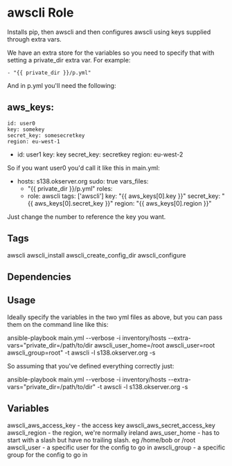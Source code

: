 # awscli Role

Installs pip, then awscli and then configures awscli using keys supplied through extra vars.

We have an extra store for the variables so you need to specify that with setting a private_dir extra var.  For example:

    - "{{ private_dir }}/p.yml"

And in p.yml you'll need the following:

aws_keys:
  - 
    id: user0
    key: somekey
    secret_key: somesecretkey
    region: eu-west-1
  - 
    id: user1
    key: key
    secret_key: secretkey
    region: eu-west-2


So if you want user0 you'd call it like this in main.yml:

- hosts: s138.okserver.org
  sudo: true
  vars_files:
    - "{{ private_dir }}/p.yml"
  roles:
    - role: awscli
      tags: ['awscli']
      key: "{{ aws_keys[0].key }}"
      secret_key: "{{ aws_keys[0].secret_key }}"
      region: "{{ aws_keys[0].region }}"
      


Just change the number to reference the key you want.



## Tags

awscli
awscli_install
awscli_create_config_dir
awscli_configure

## Dependencies

## Usage

Ideally specify the variables in the two yml files as above, but you can pass them on the command line like this:

ansible-playbook main.yml --verbose -i inventory/hosts --extra-vars="private_dir=/path/to/dir awscli_user_home=/root awscli_user=root awscli_group=root" -t awscli -l s138.okserver.org -s

So assuming that you've defined everything correctly just:

ansible-playbook main.yml --verbose -i inventory/hosts --extra-vars="private_dir=/path/to/dir" -t awscli -l s138.okserver.org -s

## Variables

awscli_aws_access_key - the access key
awscli_aws_secret_access_key
awscli_region - the region, we're normally ireland
aws_user_home - has to start with a slash but have no trailing slash.  eg /home/bob or /root
awscli_user - a specific user for the config to go in
awscli_group - a specific group for the config to go in

